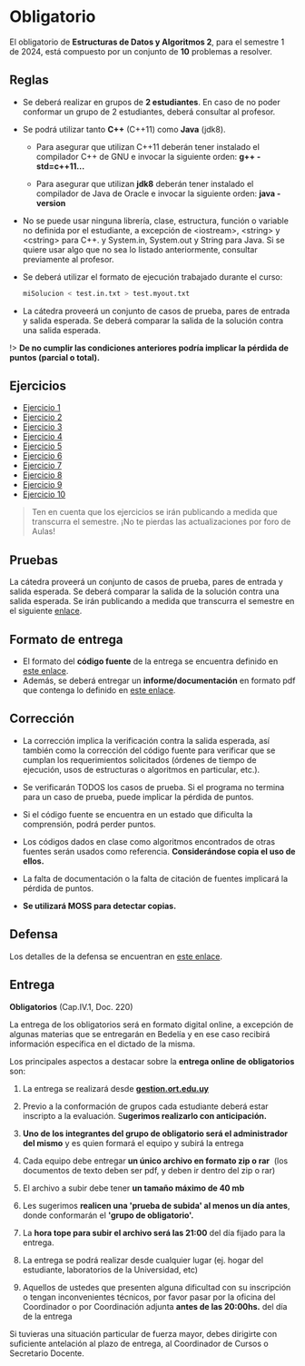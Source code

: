 # Obligatorio

El obligatorio de **Estructuras de Datos y Algoritmos 2**, para el semestre
1 de 2024, está compuesto por un conjunto de **10** problemas a resolver.

## Reglas

-   Se deberá realizar en grupos de **2 estudiantes**. En caso de no poder conformar un grupo de 2 estudiantes, deberá consultar al profesor.

-   Se podrá utilizar tanto **C++** (C++11) como **Java** (jdk8).

    - Para asegurar que utilizan C++11 deberán tener instalado el
    compilador C++ de GNU e invocar la siguiente orden: **g++ -std=c++11...**

    - Para asegurar que utilizan **jdk8** deberán tener instalado el
    compilador de Java de Oracle e invocar la siguiente orden: **java -version**

-   No se puede usar ninguna librería, clase, estructura, función o
    variable no definida por el estudiante, a excepción de \<iostream\>,
    \<string\> y \<cstring\> para C++. y System.in, System.out y String
    para Java. Si se quiere usar algo que no sea lo listado anteriormente,
    consultar previamente al profesor.

-   Se deberá utilizar el formato de ejecución trabajado durante el
    curso:
    ```bash
    miSolucion < test.in.txt > test.myout.txt
    ```

-   La cátedra proveerá un conjunto de casos de prueba, pares de entrada
    y salida esperada. Se deberá comparar la salida de la solución
    contra una salida esperada.

!> **De no cumplir las condiciones anteriores podría implicar la pérdida de puntos (parcial o total).**

## Ejercicios

- [Ejercicio 1](/ejercicios/ejercicio1)
- [Ejercicio 2](/ejercicios/ejercicio2)
- [Ejercicio 3](/ejercicios/ejercicio3)
- [Ejercicio 4](/ejercicios/ejercicio4)
- [Ejercicio 5](/ejercicios/ejercicio5)
- [Ejercicio 6](/ejercicios/ejercicio6)
- [Ejercicio 7](/ejercicios/ejercicio7)
- [Ejercicio 8](/ejercicios/ejercicio8)
- [Ejercicio 9](/ejercicios/ejercicio9)
- [Ejercicio 10](/ejercicios/ejercicio10)

> Ten en cuenta que los ejercicios se irán publicando a medida que transcurra el semestre. ¡No te pierdas las actualizaciones por foro de Aulas!

## Pruebas

La cátedra proveerá un conjunto de casos de prueba, pares de entrada y salida esperada. Se deberá comparar la salida de la solución contra una salida esperada.
Se irán publicando a medida que transcurra el semestre en el siguiente [enlace](https://github.com/Algoritmos-2/A2-obligatorio-2024-S1-letra/tree/main/tests).

## Formato de entrega

- El formato del **código fuente** de la entrega se encuentra definido en [este enlace](/formato).
- Además, se deberá entregar un **informe/documentación** en formato pdf que contenga lo definido en [este enlace](/documentacion).


## Corrección

-   La corrección implica la verificación contra la salida esperada, así
    también como la corrección del código fuente para verificar que se
    cumplan los requerimientos solicitados (órdenes de tiempo de
    ejecución, usos de estructuras o algoritmos en particular, etc.).

-   Se verificarán TODOS los casos de prueba. Si el programa no termina
    para un caso de prueba, puede implicar la pérdida de puntos.

-   Si el código fuente se encuentra en un estado que dificulta la
    comprensión, podrá perder puntos.

-   Los códigos dados en clase como algoritmos encontrados de otras
    fuentes serán usados como referencia. **Considerándose copia el uso
    de ellos.**

-   La falta de documentación o la falta de citación de fuentes
    implicará la pérdida de puntos.

-   **Se utilizará MOSS para detectar copias.**

## Defensa

Los detalles de la defensa se encuentran en [este enlace](/defensa).


## Entrega

**Obligatorios** (Cap.IV.1, Doc. 220)

La entrega de los obligatorios será en formato digital online, a
excepción de algunas materias que se entregarán en Bedelía y en ese caso
recibirá información específica en el dictado de la misma.

Los principales aspectos a destacar sobre la **entrega online de
obligatorios** son:

1.  La entrega se realizará desde **[gestion.ort.edu.uy](http://gestion.ort.edu.uy)**

2.  Previo a la conformación de grupos cada estudiante deberá estar
    inscripto a la evaluación. S**ugerimos realizarlo con
    anticipación.**

3.  **Uno de los integrantes del grupo de obligatorio será el
    administrador del mismo** y es quien formará el equipo y subirá la
    entrega

4.  Cada equipo debe entregar **un único archivo en formato zip o rar** 
    (los documentos de texto deben ser pdf, y deben ir dentro del zip o
    rar)

5.  El archivo a subir debe tener **un tamaño máximo de 40 mb**

6.  Les sugerimos **realicen una \'prueba de subida\' al menos un día
    antes**, donde conformarán el **\'grupo de obligatorio\'.**

7.  La **hora tope para subir el archivo será las 21:00** del día fijado
    para la entrega.

8.  La entrega se podrá realizar desde cualquier lugar (ej. hogar del
    estudiante, laboratorios de la Universidad, etc)

9.  Aquellos de ustedes que presenten alguna dificultad con su
    inscripción o tengan inconvenientes técnicos, por favor pasar por la
    oficina del Coordinador o por Coordinación adjunta **antes de las
    20:00hs.** del día de la entrega

Si tuvieras una situación particular de fuerza mayor, debes dirigirte
con suficiente antelación al plazo de entrega, al Coordinador de Cursos
o Secretario Docente.
